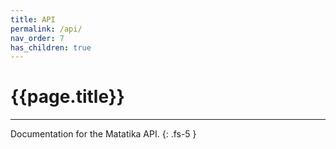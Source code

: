 ```yaml
---
title: API
permalink: /api/
nav_order: 7
has_children: true
---
```


# {{page.title}}

---

Documentation for the Matatika API.
{: .fs-5 }